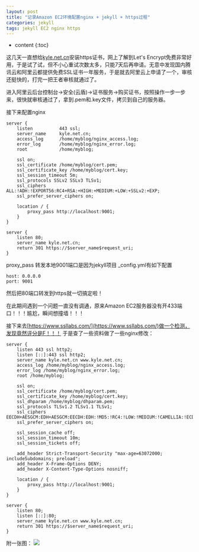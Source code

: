 ```yaml
---
layout: post
title: "记录Amazon EC2环境配置nginx + jekyll + https过程"
categories: jekyll
tags: jekyll EC2 nginx https
---
```


* content
{:toc}


这几天一直想给[kyle.net.cn](https://kyle.net.cn)安装https证书，网上了解到Let's Encrypt免费非常好用，于是试了试，但不小心重试次数太多，只能7天后再申请。无意中发现国内腾讯云和阿里云都提供免费SSL证书一年服务，于是就去阿里云上申请了一个，审核还挺快的，打完一把王者审核就通过了。

<!--more-->

进入阿里云后台控制台->安全(云盾)->证书服务->购买证书，按照操作一步一步来，很快就审核通过了，拿到.pem和.key文件，拷贝到自己的服务器。

接下来配置nginx

	server {
		listen			443 ssl;
		server_name     kyle.net.cn;
		access_log      /home/myblog/nginx_access.log;
		error_log       /home/myblog/nginx_error.log;
		root            /home/myblog;
		
		ssl on;
		ssl_certificate /home/myblog/cert.pem;
		ssl_certificate_key /home/myblog/cert.key;
		ssl_session_timeout 5m;
		ssl_protocols SSLv2 SSLv3 TLSv1;
		ssl_ciphers ALL:!ADH:!EXPORT56:RC4+RSA:+HIGH:+MEDIUM:+LOW:+SSLv2:+EXP;
		ssl_prefer_server_ciphers on;
		
		location / {
			proxy_pass http://localhost:9001;
		}
	}
	
	server {
		listen 80;
		server_name kyle.net.cn;
		return 301 https://$server_name$request_uri;
	}


proxy_pass 转发本地9001端口是因为jekyll项目 _config.yml有如下配置

	host: 0.0.0.0
	port: 9001
然后把80端口转发到https就一切搞定啦！

在此期间遇到一个问题一直没有调通，原来Amazon EC2服务器没有开433端口！！！尴尬，瞬间想撞墙！！！

接下来去[https://www.ssllabs.com/](https://www.ssllabs.com/)做一个检测，发现竟然评分是F！！！
于是查了一些资料做了一些nginx修改：

	server {
		listen 443 ssl http2;
		listen [::]:443 ssl http2;
		server_name kyle.net.cn www.kyle.net.cn;
		access_log /home/myblog/nginx_access.log;
		error_log /home/myblog/nginx_error.log;
		root /home/myblog;
		
		ssl on;
		ssl_certificate /home/myblog/cert.pem;
		ssl_certificate_key /home/myblog/cert.key;
		ssl_dhparam /home/myblog/dhparam.pem;
		ssl_protocols TLSv1.2 TLSv1.1 TLSv1;
		ssl_ciphers EECDH+AESGCM:EDH+AESGCM:EECDH:EDH:!MD5:!RC4:!LOW:!MEDIUM:!CAMELLIA:!ECDSA:!DES:!DSS:!3DES:!NULL;
		ssl_prefer_server_ciphers on;

		ssl_session_cache off;
		ssl_session_timeout 10m;
		ssl_session_tickets off;
		
		add_header Strict-Transport-Security "max-age=63072000; includeSubdomains; preload";
		add_header X-Frame-Options DENY;
		add_header X-Content-Type-Options nosniff;
		
		location / {
			proxy_pass http://localhost:9001;
		}
	}

	server {
		listen 80;
		listen [::]:80;
		server_name kyle.net.cn www.kyle.net.cn;
		return 301 https://$server_name$request_uri;
	}

附一张图：
![](http://or9erg8ii.bkt.clouddn.com/ssllabs-A+.png)
